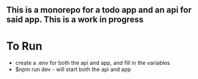 ## This is a monorepo for a todo app and an api for said app. This is a work in progress

# To Run

- create a .env for both the api and app, and fill in the variables
- $npm run dev - will start both the api and app
